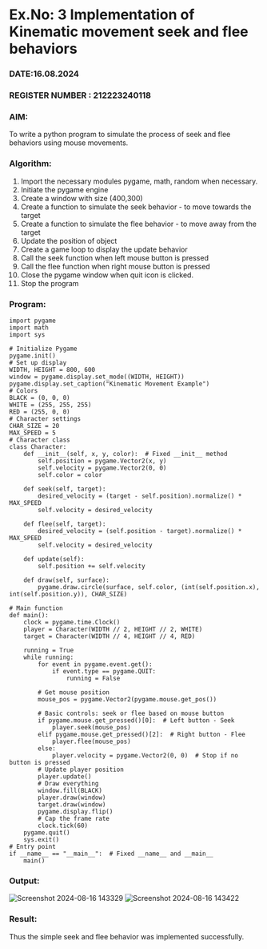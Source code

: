 # Ex.No: 3  Implementation of Kinematic movement seek and flee behaviors 
### DATE:16.08.2024                                                                            
### REGISTER NUMBER : 212223240118
### AIM: 
To write a python program to simulate the process of seek and flee behaviors using mouse movements.
### Algorithm:
1. Import the necessary modules pygame, math, random when necessary.
2. Initiate the pygame engine
3. Create a window with size (400,300)
4. Create a function to simulate the seek behavior - to move towards the target 
5. Create a function to simulate the flee behavior - to move away from the target 
6. Update the position of object
7. Create a game loop to display the update behavior
8. Call the seek function when left mouse button is pressed
9. Call the flee function when right mouse button is pressed
10. Close the pygame window when quit icon is clicked.
11. Stop the program
### Program:
```
import pygame
import math
import sys

# Initialize Pygame
pygame.init()
# Set up display
WIDTH, HEIGHT = 800, 600
window = pygame.display.set_mode((WIDTH, HEIGHT))
pygame.display.set_caption("Kinematic Movement Example")
# Colors
BLACK = (0, 0, 0)
WHITE = (255, 255, 255)
RED = (255, 0, 0)
# Character settings
CHAR_SIZE = 20
MAX_SPEED = 5
# Character class
class Character:
    def __init__(self, x, y, color):  # Fixed __init__ method
        self.position = pygame.Vector2(x, y)
        self.velocity = pygame.Vector2(0, 0)
        self.color = color

    def seek(self, target):
        desired_velocity = (target - self.position).normalize() * MAX_SPEED
        self.velocity = desired_velocity

    def flee(self, target):
        desired_velocity = (self.position - target).normalize() * MAX_SPEED
        self.velocity = desired_velocity

    def update(self):
        self.position += self.velocity

    def draw(self, surface):
        pygame.draw.circle(surface, self.color, (int(self.position.x), int(self.position.y)), CHAR_SIZE)

# Main function
def main():
    clock = pygame.time.Clock()
    player = Character(WIDTH // 2, HEIGHT // 2, WHITE)
    target = Character(WIDTH // 4, HEIGHT // 4, RED)

    running = True
    while running:
        for event in pygame.event.get():
            if event.type == pygame.QUIT:
                running = False

        # Get mouse position
        mouse_pos = pygame.Vector2(pygame.mouse.get_pos())

        # Basic controls: seek or flee based on mouse button
        if pygame.mouse.get_pressed()[0]:  # Left button - Seek
            player.seek(mouse_pos)
        elif pygame.mouse.get_pressed()[2]:  # Right button - Flee
            player.flee(mouse_pos)
        else:
            player.velocity = pygame.Vector2(0, 0)  # Stop if no button is pressed
        # Update player position
        player.update()
        # Draw everything
        window.fill(BLACK)
        player.draw(window)
        target.draw(window)
        pygame.display.flip()
        # Cap the frame rate
        clock.tick(60)
    pygame.quit()
    sys.exit()
# Entry point
if __name__ == "__main__":  # Fixed __name__ and __main__
    main()
```
### Output:
![Screenshot 2024-08-16 143329](https://github.com/user-attachments/assets/59e0fcb8-c8ec-4568-8231-35b8ce4fb34d)
![Screenshot 2024-08-16 143422](https://github.com/user-attachments/assets/66aa9567-2ee4-4f51-b40b-93e48d02bca1)
### Result:
Thus the simple seek and flee behavior was implemented successfully.
